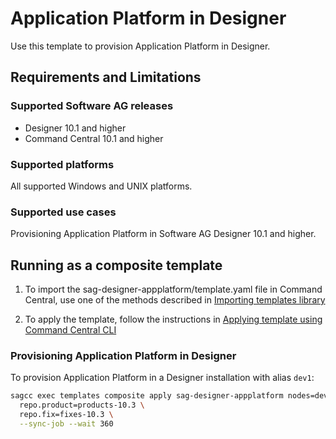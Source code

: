 <!-- Copyright 2013 - 2018 Software AG, Darmstadt, Germany and/or its licensors

   SPDX-License-Identifier: Apache-2.0

    Licensed under the Apache License, Version 2.0 (the "License");
    you may not use this file except in compliance with the License.
    You may obtain a copy of the License at

        http://www.apache.org/licenses/LICENSE-2.0

    Unless required by applicable law or agreed to in writing, software
    distributed under the License is distributed on an "AS IS" BASIS,
     WITHOUT WARRANTIES OR CONDITIONS OF ANY KIND, either express or implied.
     See the License for the specific language governing permissions and

     limitations under the License.                                                  

-->

# Application Platform in Designer

Use this template to provision Application Platform in Designer.

## Requirements and Limitations

### Supported Software AG releases

* Designer 10.1 and higher
* Command Central 10.1 and higher

### Supported platforms

All supported Windows and UNIX platforms.

### Supported use cases

Provisioning Application Platform in Software AG Designer 10.1 and higher.

## Running as a composite template

1. To import the sag-designer-appplatform/template.yaml file in Command Central, use one of the methods described in [Importing templates library](https://github.com/SoftwareAG/sagdevops-templates/wiki/Importing-templates-library)

2. To apply the template, follow the instructions in [Applying template using Command Central CLI](https://github.com/SoftwareAG/sagdevops-templates/wiki/Using-default-templates#applying-template-using-command-central-cli)

### Provisioning Application Platform in Designer

To provision Application Platform in a Designer installation with alias `dev1`:

```bash
sagcc exec templates composite apply sag-designer-appplatform nodes=dev1 \
  repo.product=products-10.3 \
  repo.fix=fixes-10.3 \
  --sync-job --wait 360
```
